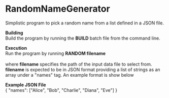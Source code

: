 # RandomNameGenerator
Simplistic program to pick a random name from a list defined in a JSON file.

**Building**<br>
Build the program by running the **BUILD** batch file from the command line.

**Execution**<br>
Run the program by running **RANDOM filename** <br><br>where **filename** specifies the path of the input data file to select from.
<br>**filename** is expected to be in JSON format providing a list of strings as an array under a "names" tag. An example format is show below

**Example JSON File**<br>
{
    "names": ["Alice", "Bob", "Charlie", "Diana", "Eve"]
}
